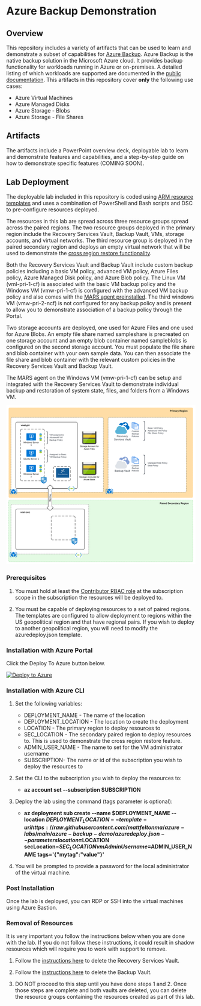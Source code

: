 # Azure Backup Demonstration

## Overview
This repository includes a variety of artifacts that can be used to learn and demonstrate a subset of capabilities for [Azure Backup](https://docs.microsoft.com/en-us/azure/backup/backup-overview). Azure Backup is the native backup solution in the Microsoft Azure cloud. It provides backup functionality for workloads running in Azure or on-premises. A detailed listing of which workloads are supported are documented in the [public documentation](https://docs.microsoft.com/en-us/azure/backup/backup-support-matrix). This artifacts in this repository cover **only** the following use cases:

* Azure Virtual Machines
* Azure Managed Disks
* Azure Storage - Blobs
* Azure Storage - File Shares 

## Artifacts
The artifacts include a PowerPoint overview deck, deployable lab to learn and demonstrate features and capabilities, and a step-by-step guide on how to demonstrate specific features (COMING SOON).

## Lab Deployment
The deployable lab included in this repository is coded using [ARM resource templates](https://docs.microsoft.com/en-us/azure/azure-resource-manager/templates/syntax) and uses a combination of PowerShell and Bash scripts and DSC to pre-configure resources deployed.

The resources in this lab are spread across three resource groups spread across the paired regions. The two resource groups deployed in the primary region include the Recovery Services Vault, Backup Vault, VMs, storage accounts, and virtual networks. The third resource group is deployed in the paired secondary region and deploys an empty virtual network that will be used to demonstrate the [cross region restore functionality](https://azure.microsoft.com/en-us/blog/cross-region-restore-crr-for-azure-virtual-machines-using-azure-backup/). 

Both the Recovery Services Vault and Backup Vault include custom backup policies including a basic VM policy, advanced VM policy, Azure Files policy, Azure Managed Disk policy, and Azure Blob policy. The Linux VM (vml-pri-1-cf) is associated with the basic VM backup policy and the Windows VM (vmw-pri-1-cf) is configured with the advanced VM backup policy and also comes with the [MARS agent preinstalled](https://docs.microsoft.com/en-us/azure/backup/install-mars-agent). The third windows VM (vmw-pri-2-ncf) is not configured for any backup policy and is present to allow you to demonstrate association of a backup policy through the Portal.

Two storage accounts are deployed, one used for Azure Files and one used for Azure Blobs. An empty file share named sampleshare is precreated on one storage account and an empty blob container named sampleblobs is configured on the second storage account. You must populate the file share and blob container with your own sample data. You can then associate the file share and blob container with the relevant custom policies in the Recovery Services Vault and Backup Vault.

The MARS agent on the Windows VM (vmw-pri-1-cf) can be setup and integrated with the Recovery Services Vault to demonstrate individual backup and restoration of system state, files, and folders from a Windows VM.

![lab image](images/lab_image.svg)

### Prerequisites
1. You must hold at least the [Contributor RBAC role](https://docs.microsoft.com/en-us/azure/role-based-access-control/built-in-roles#contributor) at the subscription scope in the subscription the resources will be deployed to.

2. You must be capable of deploying resources to a set of paired regions. The templates are configured to allow deployment to regions within the US geopolitical region and that have regional pairs. If you wish to deploy to another geopolitical region, you will need to modify the azuredeploy.json template.

### Installation with Azure Portal

Click the Deploy To Azure button below.

[![Deploy to Azure](https://aka.ms/deploytoazurebutton)](https://portal.azure.com/#create/Microsoft.Template/uri/https%3A%2F%2Fraw.githubusercontent.com%2Fmattfeltonma%2Fazure-labs%2Fmain%2Fazure-backup-demo%2Fazuredeploy.json)

### Installation with Azure CLI
1. Set the following variables:
   * DEPLOYMENT_NAME - The name of the location
   * DEPLOYMENT_LOCATION - The location to create the deployment
   * LOCATION - The primary region to deploy resources to
   * SEC_LOCATION - The secondary paired region to deploy resources to. This is used to demonstrate the cross region restore feature.
   * ADMIN_USER_NAME - The name to set for the VM administrator username
   * SUBSCRIPTION- The name or id of the subscription you wish to deploy the resources to

2. Set the CLI to the subscription you wish to deploy the resources to:

   * **az account set --subscription SUBSCRIPTION**

3. Deploy the lab using the command (tags parameter is optional): 

   * **az deployment sub create --name $DEPLOYMENT_NAME --location $DEPLOYMENT_LOCATION --template-uri https://raw.githubusercontent.com/mattfeltonma/azure-labs/main/azure-backup-demo/azuredeploy.json --parameters location=$LOCATION secLocation=$SEC_LOCATION vmAdminUsername=$ADMIN_USER_NAME tags='{"mytag":"value"}'**

4.  You will be prompted to provide a password for the local administrator of the virtual machine.

### Post Installation
Once the lab is deployed, you can RDP or SSH into the virtual machines using Azure Bastion.

### Removal of Resources
It is very important you follow the instructions below when you are done with the lab. If you do not follow these instructions, it could result in shadow resources which will require you to work with support to remove.

1. Follow the [instructions here](https://docs.microsoft.com/en-us/azure/backup/backup-azure-delete-vault?tabs=portal) to delete the Recovery Services Vault.

2. Follow the [instructions here](https://docs.microsoft.com/en-us/azure/backup/backup-vault-overview#delete-a-backup-vault) to delete the Backup Vault.

3. DO NOT proceed to this step until you have done steps 1 and 2. Once those steps are complete and both vaults are deleted, you can delete the resource groups containing the resources created as part of this lab.

